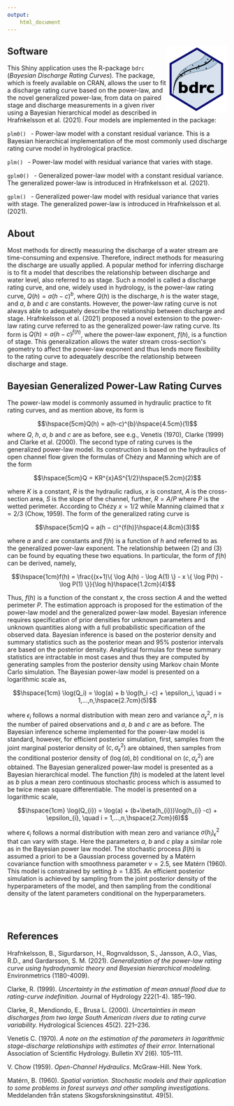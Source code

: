 ```yaml
---
output: 
    html_document
---
```




## Software <img src="man/figures/logo.png" align="right" alt="" width="140" />

This Shiny application uses the R-package `bdrc` (*Bayesian Discharge Rating Curves*). The package, which is freely available on CRAN, allows the user to fit a discharge rating curve based on the power-law, and the novel generalized power-law, from data on paired stage and discharge measurements in a given river using a Bayesian hierarchical model as described in Hrafnkelsson et al. (2021). Four models are implemented in the package:

```plm0() ``` - Power-law model with a constant residual variance. This is a Bayesian hierarchical implementation of the most commonly used discharge rating curve model in hydrological practice. 

```plm() ``` - Power-law model with residual variance that varies with stage.

```gplm0() ``` - Generalized power-law model with a constant residual variance. The generalized power-law is introduced in Hrafnkelsson et al. (2021).

```gplm() ``` - Generalized power-law model with residual variance that varies with stage. The generalized power-law is introduced in Hrafnkelsson et al. (2021).


## About

Most methods for directly measuring the discharge of a water stream are time-consuming and expensive. Therefore, indirect methods for measuring the discharge are usually applied. A popular method for inferring discharge is to fit a model that describes the relationship between discharge and water level, also referred to as stage. Such a model is called a discharge rating curve, and one, widely used in hydrology, is the power-law rating curve, $Q(h)=a(h-c)^b$, where $Q(h)$ is the discharge, $h$ is the water stage, and $a$, $b$ and $c$ are constants. However, the power-law rating curve is not always able to adequately describe the relationship between discharge and stage. Hrafnkelsson et al. (2021) proposed a novel extension to the power-law rating curve referred to as the generalized power-law rating curve. Its form is $Q(h)=a(h-c)^{f(h)}$, where the power-law exponent, $f(h)$, is a function of stage. This generalization allows the water stream cross-section's geometry to affect the power-law exponent and thus lends more flexibility to the rating curve to adequately describe the relationship between discharge and stage.

## Bayesian Generalized Power-Law Rating Curves

The power-law model is commonly assumed in hydraulic practice to fit rating curves, and as mention above, its form is

$$\hspace{5cm}Q(h) = a(h-c)^{b}\hspace{4.5cm}(1)$$ 
where $Q$, $h$, $a$, $b$ and $c$ are as before, see e.g., Venetis (1970), Clarke (1999) and Clarke et al. (2000).
The second type of rating curves is the generalized power-law model. Its construction is based on the hydraulics of open channel flow given the formulas of Chézy and Manning which are of the form

$$\hspace{5cm}Q = KR^{x}AS^{1/2}\hspace{5.2cm}(2)$$ 

where $K$ is a constant, $R$ is the hydraulic radius, $x$ is constant, $A$ is the cross-section area, $S$ is the slope of the channel, further, $R = A/P$ where $P$ is the wetted perimeter. According to Chézy $x = 1/2$ while Manning claimed that $x = 2/3$ (Chow, 1959). The form of the generalized rating curve is

$$\hspace{5cm}Q = a(h − c)^{f(h)}\hspace{4.8cm}(3)$$ 

where $a$ and $c$ are constants and $f(h)$ is a function of $h$ and referred to as the generalized power-law exponent. The relationship between (2) and (3) can be found by equating these two equations. In particular, the form of $f(h)$ can be derived, namely,

$$\hspace{1cm}f(h) = \frac{(x+1)\{ \log A(h) - \log A(1) \}  - x \{ \log P(h) - \log P(1)  \}}{\log h}\hspace{1.2cm}(4)$$ 

Thus, $f(h)$ is a function of the constant $x$, the cross section $A$ and the wetted perimeter $P$.
The estimation approach is proposed for the estimation of the power-law model and the generalized power-law model. Bayesian inference requires specification of prior densities for unknown parameters and unknown quantities along with a full probabilistic specification of the observed data. Bayesian inference is based on the posterior density and summary statistics such as the posterior mean and 95% posterior intervals are based on the posterior density. Analytical formulas for these summary statistics are intractable in most cases and thus they are computed by generating samples from the posterior density using Markov chain Monte Carlo simulation. The Bayesian power-law model is presented on a logarithmic scale as,

$$\hspace{1cm} \log(Q_i) = \log(a) + b \log(h_i -c) + \epsilon_i, \quad i = 1,...,n,\hspace{2.7cm}(5)$$ 


where $\epsilon_i$ follows a normal distribution with mean zero and variance $\sigma_{\epsilon}^2$, $n$ is the number of paired observations and $a$, $b$ and $c$ are as before. The Bayesian inference scheme implemented for the power-law model is standard, however, for efficient posterior simulation, first, samples from the joint marginal posterior density of $(c, \sigma_{\epsilon}^2)$ are obtained, then samples from the conditional posterior density of $(\log(a), b)$ conditional on $(c, \sigma_{\epsilon}^2)$ are obtained.
The Bayesian generalized power-law model is presented as a Bayesian hierarchical model. The function $f(h)$ is modeled at the latent level as $b$ plus a mean zero continuous stochastic process which is assumed to be twice mean square differentiable. The model is presented on a logarithmic scale,

<!-- $$\hspace{1cm} \log(Q_i) = \log(a) + b \log(h_i -c) + \epsilon_i, \quad i = 1,...,n,\hspace{2.7cm}(5)$$  -->
$$\hspace{1cm} \log(Q_{i}) = \log(a) + (b+\beta(h_{i}))\log(h_{i} -c) + \epsilon_{i}, \quad i = 1,...,n,\hspace{2.7cm}(6)$$

where $\epsilon_i$ follows a normal distribution with mean zero and variance $\sigma(h_i)_{\epsilon}^2$ that can vary with stage. Here the parameters $a$, $b$ and $c$ play a similar role as in the Bayesian power law model. The stochastic process $\beta(h)$ is assumed a priori to be a Gaussian process governed by a Matérn covariance function with smoothness parameter $\nu = 2.5$, see Matérn (1960). This model is constrained by setting $b=1.835$. An efficient posterior simulation is achieved by sampling from the joint posterior density of the hyperparameters of the model, and then sampling from the conditional density of the latent parameters conditional on the hyperparameters.

<br />
<br />

## References


Hrafnkelsson, B., Sigurdarson, H., Rognvaldsson, S., Jansson, A.O., Vias, R.D., and Gardarsson, S. M. (2021). *Generalization of the power-law rating curve using hydrodynamic theory and Bayesian hierarchical modeling*. Environmetrics (1180-4009).

Clarke, R. (1999). *Uncertainty in the estimation of mean annual flood due to rating-curve indefinition.* Journal of Hydrology 222(1-4). 185–190.

Clarke, R., Mendiondo, E., Brusa L. (2000). *Uncertainties in mean discharges from two large South American rivers due to rating curve variability.* Hydrological Sciences 45(2). 221–236.

Venetis C. (1970). *A note on the estimation of the parameters in logarithmic stage-discharge relationships with estimates of their error.* International Association of Scientific Hydrology. Bulletin XV 2(6). 105–111. 

V. Chow (1959). *Open-Channel Hydraulics*. McGraw-Hill. New York.

Matérn, B. (1960). *Spatial variation. Stochastic models and their application to some problems in forest surveys and other sampling investigations.* Meddelanden från statens Skogsforskningsinstitut. 49(5).

